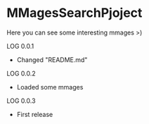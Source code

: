 # MMagesSearchPjoject
Here you can see some interesting mmages >)

LOG 0.0.1
 * Changed "README.md"

LOG 0.0.2
 * Loaded some mmages

LOG 0.0.3
 * First release
